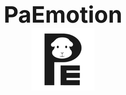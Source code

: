 <p align="center" style="font-size: 72px; font-weight: bold; margin-bottom: 0;">
PaEmotion
</p>
<p align="center" style="margin-top: 0;">
  <img src="assets/logo.png" alt="프로젝트 로고" width="200" />
</p>
